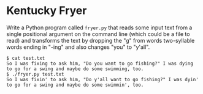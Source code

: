 # Kentucky Fryer

Write a Python program called `fryer.py` that reads some input text from a single positional argument on the command line (which could be a file to read) and transforms the text by dropping the "g" from words two-syllable words ending in "-ing" and also changes "you" to "y'all".

````
$ cat test.txt
So I was fixing to ask him, "Do you want to go fishing?" I was dying
to go for a swing and maybe do some swimming, too.
$ ./fryer.py test.txt
So I was fixin' to ask him, "Do y'all want to go fishing?" I was dyin'
to go for a swing and maybe do some swimmin', too.
````
